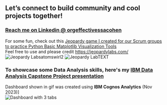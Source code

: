 ## Let’s connect to build community and cool projects together!
### [Reach me on Linkedin @ orgeffectivessacohen](https://www.linkedin.com/in/orgeffectivenessacohen/) <br />
For some fun, check out this [Jeopardy game I created for our Scrum groups to practice Python Basic Matplotlib Visualization Tools](https://rb.gy/ayfb78) <br />
Feel free to use and please credit https://jeopardylabs.com/ 
![Jeopardy Labsatomswirl2](https://github.com/acohenaac/AAC-Public/assets/130612256/70991c64-ac74-4c5e-b74b-8377ecdd0981) ![Jeopardy LabTEXT](https://github.com/acohenaac/AAC-Public/assets/130612256/27edbcbe-077c-4bdc-af38-7a7e74720793)


### To showcase some Data Analysis skills, here's my [**IBM Data Analysis Capstone Project** presentation](https://github.com/acohenaac/AAC-Public/blob/main/AAC-capstone-story-Nov26-2023.pdf) <br />
Dashboard shown in gif was created using **IBM Cognos Analytics** (Nov 2023)]<br />
![Dashboard with 3 tabs](https://github.com/acohenaac/AAC-Public/assets/130612256/af4b3190-ded3-417d-a9a8-a6bad872ba7a)

